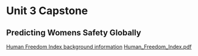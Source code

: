 # Unit 3 Capstone

## Predicting Womens Safety Globally

[Human Freedom Index background information](https://www.cato.org/human-freedom-index-new)
[Human_Freedom_Index.pdf](https://object.cato.org/sites/cato.org/files/human-freedom-index-files/human-freedom-index-2018-revised.pdf)

